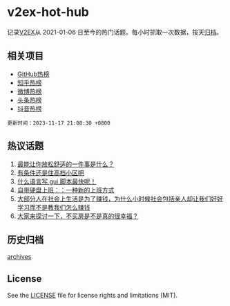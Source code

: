 # v2ex-hot-hub

 记录[V2EX](https://www.v2ex.com/)从 2021-01-06 日至今的热门话题。每小时抓取一次数据，按天[归档](archives)。
 
 ## 相关项目

- [GitHub热榜](https://github.com/it985/github-hot-hub)
- [知乎热榜](https://github.com/it985/zhihu-hot-hub)
- [微博热榜](https://github.com/it985/weibo-hot-hub)
- [头条热榜](https://github.com/it985/toutiao-hot-hub)
- [抖音热榜](https://github.com/it985/douyin-hot-hub)


 `更新时间：2023-11-17 21:08:30 +0800`

## 热议话题

1. [最能让你放松舒适的一件事是什么？](https://www.v2ex.com/t/992694)
1. [有条件还是住高档小区吧](https://www.v2ex.com/t/992660)
1. [什么语言写 gui 脚本最快呢！](https://www.v2ex.com/t/992582)
1. [自带硬盘上班：：一种新的上班方式](https://www.v2ex.com/t/992658)
1. [大部分人在社会上生活是为了赚钱，为什么小时候社会包括亲人却让我们好好学习而不是教我们怎么赚钱](https://www.v2ex.com/t/992700)
1. [大家来探讨一下，不买房是不是真的很幸福？](https://www.v2ex.com/t/992734)

## 历史归档

[archives](archives)

## License

See the [LICENSE](LICENSE) file for license rights and limitations (MIT).
